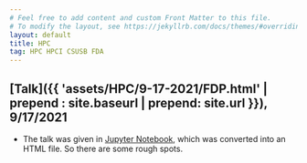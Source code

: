 ```yaml
---
# Feel free to add content and custom Front Matter to this file.
# To modify the layout, see https://jekyllrb.com/docs/themes/#overriding-theme-defaults
layout: default
title: HPC
tag: HPC HPCI CSUSB FDA
---
```


<!-- ## [Talk]({{ 'assets/HPC/9-17-2021/FDP.html' | relative_url | prepend: site.url }}), 9/17/2021 -->
## [Talk]({{ 'assets/HPC/9-17-2021/FDP.html' | prepend : site.baseurl | prepend: site.url }}), 9/17/2021

* The talk was given in [Jupyter Notebook](https://jupyter.org/), which was converted into an HTML file. So there are some rough spots.